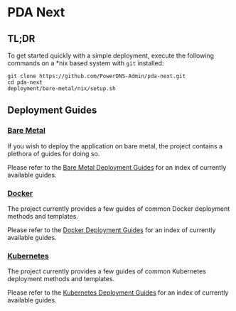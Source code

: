 # PDA Next

## TL;DR

To get started quickly with a simple deployment, execute the following commands on a *nix based system
with `git` installed:

```
git clone https://github.com/PowerDNS-Admin/pda-next.git
cd pda-next
deployment/bare-metal/nix/setup.sh
```

## Deployment Guides

### [Bare Metal](https://github.com/PowerDNS-Admin/pda-next/blob/main/docs/wiki/deployment/bare-metal/README.md)

If you wish to deploy the application on bare metal, the project contains a plethora of guides for doing so.

Please refer to the
[Bare Metal Deployment Guides](https://github.com/PowerDNS-Admin/pda-next/blob/main/docs/wiki/deployment/bare-metal/README.md)
for an index of currently available guides.

### [Docker](https://github.com/PowerDNS-Admin/pda-next/blob/main/docs/wiki/deployment/docker/README.md)

The project currently provides a few guides of common Docker deployment methods and templates.

Please refer to the
[Docker Deployment Guides](https://github.com/PowerDNS-Admin/pda-next/blob/main/docs/wiki/deployment/docker/README.md)
for an index of currently available guides.

### [Kubernetes](https://github.com/PowerDNS-Admin/pda-next/blob/main/docs/wiki/deployment/kubernetes/README.md)

The project currently provides a few guides of common Kubernetes deployment methods and templates.

Please refer to the
[Kubernetes Deployment Guides](https://github.com/PowerDNS-Admin/pda-next/blob/main/docs/wiki/deployment/kubernetes/README.md)
for an index of currently available guides.
